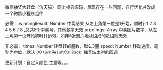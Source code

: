 微信抽奖大转盘（仿天猫）
网上找的源码，发现存在一些问题，自行优化并改成一个微信小程序组件

必需：
winningResult: Number 中奖结果 从左上角第一位是1开始，顺时针1 2 3 4 5 6 7 8 ,总共8个中奖号，其他数字无效
prizeImgs: Array 中奖图片数字，从左上角第一位开始顺时针排列，如非8张图片地址组成的数组则无效

非必需：
times: Number 转盘转的圈数，默认3圈
speed: Number 移动速度，毫秒为单位，默认100
turnResultCallBack:  抽奖结束时的回调

更新计划：自定义颜色 主题等。。。
